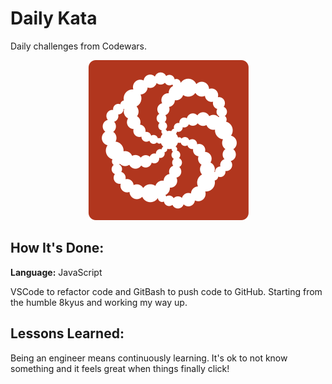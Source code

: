 # Daily Kata
Daily challenges from Codewars.

<div align="center">

  ![logo](codewars.png)

</div>

## How It's Done:

**Language:** JavaScript

VSCode to refactor code and GitBash to push code to GitHub. Starting from the humble 8kyus and working my way up.


## Lessons Learned:

Being an engineer means continuously learning. It's ok to not know something and it feels great when things finally click!

